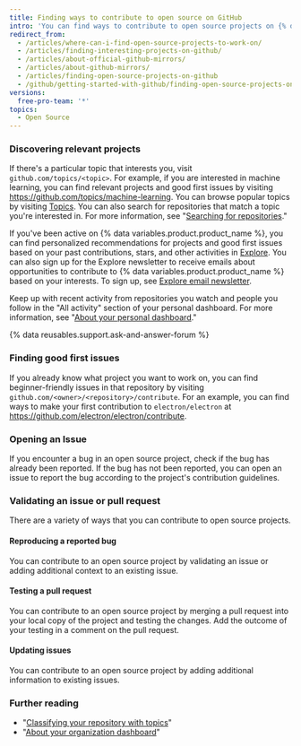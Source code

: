 ```yaml
---
title: Finding ways to contribute to open source on GitHub
intro: 'You can find ways to contribute to open source projects on {% data variables.product.product_name %} that are relevant to you.'
redirect_from:
  - /articles/where-can-i-find-open-source-projects-to-work-on/
  - /articles/finding-interesting-projects-on-github/
  - /articles/about-official-github-mirrors/
  - /articles/about-github-mirrors/
  - /articles/finding-open-source-projects-on-github
  - /github/getting-started-with-github/finding-open-source-projects-on-github
versions:
  free-pro-team: '*'
topics:
  - Open Source
---
```


### Discovering relevant projects

If there's a particular topic that interests you, visit `github.com/topics/<topic>`. For example, if you are interested in machine learning, you can find relevant projects and good first issues by visiting https://github.com/topics/machine-learning. You can browse popular topics by visiting [Topics](https://github.com/topics). You can also search for repositories that match a topic you're interested in. For more information, see "[Searching for repositories](/articles/searching-for-repositories#search-by-topic)."

If you've been active on {% data variables.product.product_name %}, you can find personalized recommendations for projects and good first issues based on your past contributions, stars, and other activities in [Explore](https://github.com/explore). You can also sign up for the Explore newsletter to receive emails about opportunities to contribute to {% data variables.product.product_name %} based on your interests. To sign up, see [Explore email newsletter](https://github.com/explore/subscribe).

Keep up with recent activity from repositories you watch and people you follow in the "All activity" section of your personal dashboard. For more information, see "[About your personal dashboard](/articles/about-your-personal-dashboard)."

{% data reusables.support.ask-and-answer-forum %}

### Finding good first issues

If you already know what project you want to work on, you can find beginner-friendly issues in that repository by visiting `github.com/<owner>/<repository>/contribute`. For an example, you can find ways to make your first contribution to `electron/electron` at https://github.com/electron/electron/contribute.

### Opening an Issue

If you encounter a bug in an open source project, check if the bug has already been reported. If the bug has not been reported, you can open an issue to report the bug according to the project's contribution guidelines.

### Validating an issue or pull request

There are a variety of ways that you can contribute to open source projects.
#### Reproducing a reported bug
You can contribute to an open source project by validating an issue or adding additional context to an existing issue. 
#### Testing a pull request
You can contribute to an open source project by merging a pull request into your local copy of the project and testing the changes. Add the outcome of your testing in a comment on the pull request.
#### Updating issues
You can contribute to an open source project by adding additional information to existing issues.


### Further reading

- "[Classifying your repository with topics](/articles/classifying-your-repository-with-topics)"
- "[About your organization dashboard](/articles/about-your-organization-dashboard)"
